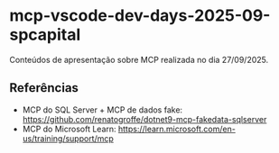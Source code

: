 # mcp-vscode-dev-days-2025-09-spcapital
Conteúdos de apresentação sobre MCP realizada no dia 27/09/2025.

## Referências

- MCP do SQL Server + MCP de dados fake: https://github.com/renatogroffe/dotnet9-mcp-fakedata-sqlserver
- MCP do Microsoft Learn: https://learn.microsoft.com/en-us/training/support/mcp
